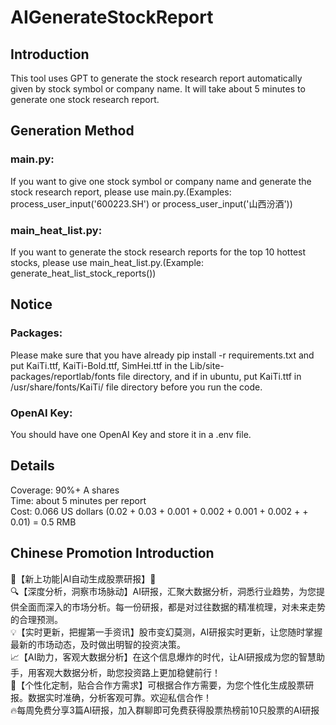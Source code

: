 # AIGenerateStockReport

## Introduction
This tool uses GPT to generate the stock research report automatically given by stock symbol or company name. It will take about 5 minutes to generate one stock research report. 
## Generation Method 
### main.py: 
If you want to give one stock symbol or company name and generate the stock research report, please use main.py.(Examples: process_user_input('600223.SH') or process_user_input('山西汾酒'))
### main_heat_list.py: 
If you want to generate the stock research reports for the top 10 hottest stocks, please use main_heat_list.py.(Example: generate_heat_list_stock_reports())
## Notice
### Packages: 
Please make sure that you have already pip install -r requirements.txt and put KaiTi.ttf, KaiTi-Bold.ttf, SimHei.ttf in the Lib/site-packages/reportlab/fonts file directory, and if in ubuntu, put KaiTi.ttf in /usr/share/fonts/KaiTi/ file directory before you run the code.
### OpenAI Key:
You should have one OpenAI Key and store it in a .env file.
## Details
Coverage: 90%+ A shares  
Time: about 5 minutes per report  
Cost: 0.066 US dollars (0.02 + 0.03 + 0.001 + 0.002 + 0.001 + 0.002 + + 0.01) = 0.5 RMB  
## Chinese Promotion Introduction
🌟【新上功能|AI自动生成股票研报】🌟  
🔍【深度分析，洞察市场脉动】AI研报，汇聚大数据分析，洞悉行业趋势，为您提供全面而深入的市场分析。每一份研报，都是对过往数据的精准梳理，对未来走势的合理预测。  
💡【实时更新，把握第一手资讯】股市变幻莫测，AI研报实时更新，让您随时掌握最新的市场动态，及时做出明智的投资决策。  
📈【AI助力，客观大数据分析】在这个信息爆炸的时代，让AI研报成为您的智慧助手，用客观大数据分析，助您投资路上更加稳健前行！  
🚀【个性化定制，贴合合作方需求】可根据合作方需要，为您个性化生成股票研报。数据实时准确，分析客观可靠。欢迎私信合作！  
🔥每周免费分享3篇AI研报，加入群聊即可免费获得股票热榜前10只股票的AI研报
